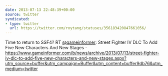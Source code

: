 ```yaml
---
date: 2013-07-13 22:48:39+00:00
source: twitter
syndicated:
- type: twitter
  url: https://twitter.com/roytang/statuses/356183420847661056/
---
```


Time to return to SSF4? RT [@gameinformer](https://twitter.com/gameinformer/): Street Fighter IV DLC To Add Five New Characters And New Stages - https://www.gameinformer.com/b/news/archive/2013/07/13/street-fighter-iv-dlc-to-add-five-new-characters-and-new-stages.aspx?utm_source=buffer&utm_campaign=Buffer&utm_content=buffer9db76&utm_medium=twitter